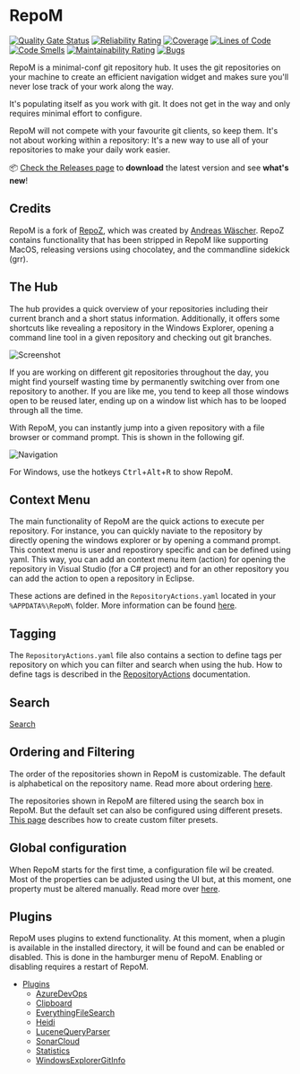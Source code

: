 # RepoM

[![Quality Gate Status](https://sonarcloud.io/api/project_badges/measure?project=RepoM&metric=alert_status)](https://sonarcloud.io/summary/new_code?id=RepoM)
[![Reliability Rating](https://sonarcloud.io/api/project_badges/measure?project=RepoM&metric=reliability_rating)](https://sonarcloud.io/summary/new_code?id=RepoM)
[![Coverage](https://sonarcloud.io/api/project_badges/measure?project=RepoM&metric=coverage)](https://sonarcloud.io/summary/new_code?id=RepoM)
[![Lines of Code](https://sonarcloud.io/api/project_badges/measure?project=RepoM&metric=ncloc)](https://sonarcloud.io/summary/new_code?id=RepoM)
[![Code Smells](https://sonarcloud.io/api/project_badges/measure?project=RepoM&metric=code_smells)](https://sonarcloud.io/summary/new_code?id=RepoM)
[![Maintainability Rating](https://sonarcloud.io/api/project_badges/measure?project=RepoM&metric=sqale_rating)](https://sonarcloud.io/summary/new_code?id=RepoM)
[![Bugs](https://sonarcloud.io/api/project_badges/measure?project=RepoM&metric=bugs)](https://sonarcloud.io/summary/new_code?id=RepoM)

RepoM is a minimal-conf git repository hub. It uses the git repositories on your machine to create an efficient navigation widget and makes sure you'll never lose track of your work along the way.

It's populating itself as you work with git. It does not get in the way and only requires minimal effort to configure.

RepoM will not compete with your favourite git clients, so keep them. It's not about working within a repository: It's a new way to use all of your repositories to make your daily work easier.

📦  [Check the Releases page](https://github.com/coenm/RepoM/releases) to **download** the latest version and see **what's new**!

## Credits

RepoM is a fork of [RepoZ](https://github.com/awaescher/RepoZ), which was created by [Andreas Wäscher](https://github.com/awaescher).
RepoZ contains functionality that has been stripped in RepoM like supporting MacOS, releasing versions using chocolatey, and the commandline sidekick (grr).

## The Hub

The hub provides a quick overview of your repositories including their current branch and a short status information. Additionally, it offers some shortcuts like revealing a repository in the Windows Explorer, opening a command line tool in a given repository and checking out git branches.

![Screenshot](https://raw.githubusercontent.com/awaescher/RepoZ/master/_doc/RepoZ-ReadMe-UI-Both.png)

If you are working on different git repositories throughout the day, you might find yourself wasting time by permanently switching over from one repository to another. If you are like me, you tend to keep all those windows open to be reused later, ending up on a window list which has to be looped through all the time.

With RepoM, you can instantly jump into a given repository with a file browser or command prompt. This is shown in the following gif.

![Navigation](https://raw.githubusercontent.com/awaescher/RepoZ/master/_doc/QuickNavigation.gif)

For Windows, use the hotkeys <kbd>Ctrl</kbd>+<kbd>Alt</kbd>+<kbd>R</kbd> to show RepoM.

<!--
To open a file browser, simply press <kbd>Return</kbd> on the keyboard once you selected a repository. To open a command prompt instead, hold <kbd>Ctrl</kbd> on Windows while pressing <kbd>Return</kbd>. These modifier keys will also work with mouse navigation.
-->
## Context Menu

The main functionality of RepoM are the quick actions to execute per repository. For instance, you can quickly naviate to the repository by directly opening the windows explorer or by opening a command prompt. This context menu is user and repostirory specific and can be defined using yaml. This way, you can add an context menu item (action) for opening the repository in Visual Studio (for a C# project) and for an other repository you can add the action to open a repository in Eclipse.

These actions are defined in the `RepositoryActions.yaml` located in your `%APPDATA%\RepoM\` folder. More information can be found [here](docs/RepositoryActions.md).

## Tagging

The `RepositoryActions.yaml` file also contains a section to define tags per repository on which you can filter and search when using the hub. How to define tags is described in the [RepositoryActions](docs/RepositoryActions.md) documentation.

## Search

[Search](docs/Search.md)

## Ordering and Filtering

The order of the repositories shown in RepoM is customizable. The default is alphabetical on the repository name. Read more about ordering [here](docs/Ordering.md).

The repositories shown in RepoM are filtered using the search box in RepoM. But the default set can also be configured using different presets. [This page](docs/Filtering.md) describes how to create custom filter presets.

## Global configuration

When RepoM starts for the first time, a configuration file wil be created. Most of the properties can be adjusted using the UI but, at this moment, one property must be altered manually. Read more over [here](docs/Settings.md).

## Plugins

RepoM uses plugins to extend functionality. At this moment, when a plugin is available in the installed directory, it will be found and can be enabled or disabled. This is done in the hamburger menu of RepoM. Enabling or disabling requires a restart of RepoM.

- [Plugins](docs/Plugins.md)
  - [AzureDevOps](docs/RepoM.Plugin.AzureDevOps.md)
  - [Clipboard](docs/RepoM.Plugin.Clipboard.md)
  - [EverythingFileSearch](docs/RepoM.Plugin.EverythingFileSearch.md)
  - [Heidi](docs/RepoM.Plugin.Heidi.md)
  - [LuceneQueryParser](docs/RepoM.Plugin.LuceneQueryParser.md)
  - [SonarCloud](docs/RepoM.Plugin.SonarCloud.md)
  - [Statistics](docs/RepoM.Plugin.Statistics.md)
  - [WindowsExplorerGitInfo](docs/RepoM.Plugin.WindowsExplorerGitInfo.md)
